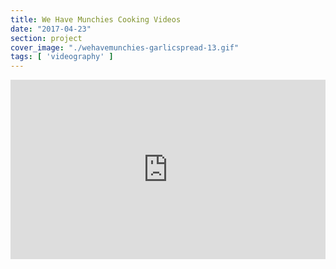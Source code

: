 ```yaml
---
title: We Have Munchies Cooking Videos
date: "2017-04-23"
section: project
cover_image: "./wehavemunchies-garlicspread-13.gif"
tags: [ 'videography' ]
---
```


<div style='position:relative;padding-bottom:57%'><iframe src='https://gfycat.com/ifr/SlipperyQuestionableBull' frameborder='0' scrolling='no' width='100%' height='100%' style='position:absolute;top:0;left:0;' allowfullscreen></iframe></div>

